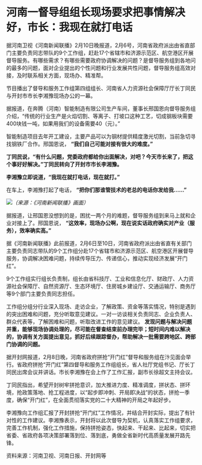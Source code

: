 # 河南一督导组组长现场要求把事情解决好，市长：我现在就打电话

据河南卫视《河南新闻联播》2月10日晚报道，2月6号，河南省政府派出由省直部门主要负责同志带队的9个工作组，赶赴17个省辖市和济源示范区、航空港区开展督导服务。有哪些需求？有哪些需要政府协调解决的问题？是督导服务组到各地问的最多的问题，面对企业提出的个性问题和行业发展共性问题，督导服务组高效对接，及时联系相关方面，现场办、精准帮。

节目播出了督导和服务工作组第四组组长、河南省人力资源社会保障厅厅长丁同民与开封市市长李湘豫现场办公的一幕。

据报道，在奔腾（河南）智能制造有限公司生产车间，董事长邢国恩向督导服务组介绍，“传统的行业生产是火焰切割、等离子、打坡口这种工艺，切成钢板块需要400块钱一吨，如果用我们的设备需要40（元）。”

智能制造项目去年开工建设，主要产品可以为钢材提供精度激光切割，当前急切寻找钢铁厂合作。邢国恩说， **“我们自己可能对接有很大的难度。”**

**丁同民说，“有什么问题，党委政府都给你出面解决，对吧？今天市长来了，把这个事好好解决。”丁同民转向了开封市市长李湘豫。**

**李湘豫立即说道，“我现在就打电话，现在就打。”**

在车上，李湘豫打起了电话， **“把你们那谁管技术的老总的电话你发给我……”**

![](https://inews.gtimg.com/newsapp_bt/0/15658772917/1000)_（来源：《河南新闻联播》画面）_

据报道，让邢国恩没想到的是，困扰一两个月的难题，督导服务组到来马上就和企业对接上了。邢国恩说，
**“这效率，现场办公啊，现在说实话政府确实对产业（服务），效率确实高。”**

据《河南新闻联播》此前报道，2月6日至10日，河南省政府派出由省直有关部门主要负责同志带队的9个工作组分赴17个省辖市和济源示范区、航空港区开展督导服务，协调解决困难问题，持续传导压力、传递信心，推动实现经济发展“开门红”。

9个工作组实行组长负责制，组长由省科技厅、工业和信息化厅、财政厅、人力资源社会保障厅、自然资源厅、生态环境厅、住房城乡建设厅、交通运输厅、商务厅等9个部门主要负责同志担任。

工作组分组分行业深入现场、走访企业，了解政策、资金等落实情况，特别是遇到的突出困难和问题，充分听取意见建议。一对一访谈相关负责同志、企业负责人、群众代表等，了解困难和问题，听取改进工作的意见建议。
**发现问题与解决问题并重，能够现场协调处理的，尽可能在督查结束前办理完毕；短时间内难以解决的，协调有关方面提出意见，抓好后续跟踪督办，帮助解决一批需要跨地区、跨部门协调的问题。**

据开封网报道，2月8日晚，河南省政府拼抢“开门红”督导和服务组在汴见面会举行。省政府拼抢“开门红”第四督导和服务工作组组长，省人社厅党组书记、厅长丁同民出席会议并讲话。市长李湘豫在会上作了工作汇报，副市长徐超文主持会议。

丁同民指出，希望开封树牢拼抢意识，加大推进力度、精准调度，拼状态、拼环境，抢政策落地、抢工程进度，以“起步即冲刺、开局即决战”的状态，拼抢一季度，确保“开门红”，在全面贯彻落实党的二十大精神的开局之年起好步。

李湘豫向工作组汇报了开封拼抢“开门红”工作情况，并结合开封实际，提出了有针对性的工作建议。李湘豫表示，开封将以此次督导为契机，认真落实工作组要求，完善工作机制，强化工作措施，保持拼抢姿态，快起来、干起来、比起来，切实把省委、省政府各项决策部署落到位、落到底，勇做全省新时代高质量发展开路先锋。

资料来源：河南卫视、河南日报、开封网等

